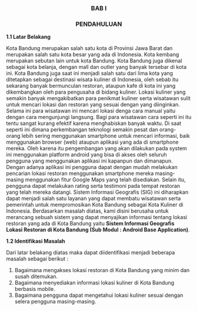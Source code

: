 <h3 align="center">BAB I</h3>


<h3 align="center">PENDAHULUAN</h3>


**1.1 Latar Belakang**

Kota Bandung merupakan salah satu kota di Provinsi Jawa Barat dan merupakan salah satu kota besar yang ada di Indonesia. Kota kembang merupakan sebutan lain untuk kota Bandung. Kota Bandung juga dikenal sebagai kota belanja, dengan mall dan outler yang banyak tersebar di kota ini. Kota Bandung juga saat ini menjadi salah satu dari lima kota yang ditetapkan sebagai destinasi wisata kuliner di Indonesia, oleh sebab itu sekarang banyak bermunculan restoran, ataupun kafe di kota ini yang dikembangkan oleh para pengusaha di bidang kuliner. 
Lokasi kuliner yang semakin banyak mengakibatkan para penikmat kuliner serta wisatawan sulit untuk mencari lokasi dan restoran yang sesuai dengan yang diinginkan. Selama ini para wisatawan ini mencari lokasi denga cara manual yaitu dengan cara mengunjungi langsung. Bagi para wisatawan cara seperti ini itu tentu sangat kurang efektif karena menghabiskan banyak waktu. 
Di saat seperti ini dimana perkembangan teknologi semakin pesat dan orang- orang lebih sering menggunakan smartphone untuk mencari informasi, baik menggunakan browser (web) ataupun aplikasi yang ada di smartphone mereka. Oleh karena itu pengembangan yang akan dilakukan pada system ini menggunakan platform android yang bisa di akses oleh seluruh pengguna yang menggunakan aplikasi ini kapanpun dan dimanapun.
Dengan adanya aplikasi ini pengguna dapat dengan mudah melakukan pencarian lokasi restoran menggunakan smartphone mereka masing-masing menggunakan fitur Google Maps yang telah disediakan. Selain itu, pengguna dapat melakukan rating serta testimoni pada tempat restoran yang telah mereka datangi.
Sistem Informasi Geografis (SIG) ini diharapkan dapat menjadi salah satu layanan yang dapat membatu wisatawan serta pemerintah untuk mempromosikan Kota Bandung sebagai Kota Kuliner di Indonesia.
Berdasarkan masalah diatas, kami disini berusaha untuk merancang sebuah sistem yang dapat menyajikan informasi tentang lokasi restoran yang ada di Kota Bandung yaitu **Sistem Informasi Geografis Lokasi Restoran di Kota Bandung (Sub Modul : Android Base Application)**.


**1.2 Identifikasi Masalah**

Dari latar belakang diatas maka dapat diidentifikasi menjadi beberapa masalah sebagai berikut :
1. Bagaimana mengakses lokasi restoran di Kota Bandung yang minim dan susah ditemukan. <br>
2. Bagaimana menyediakan informasi lokasi kuliner di Kota Bandung berbasis mobile. <br>
3. Bagaimana pengguna dapat mengetahui lokasi kuliner sesuai dengan selera pengguna masing-masing. <br>



